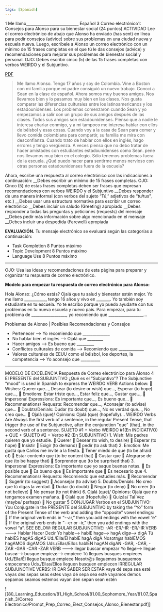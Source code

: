 ```yaml
---
tags: [Spanish]
---
```

1 Me llamo___________________________ Español 3 Correo electrónico1: Consejos para Alonso para su bienestar social (24 puntos) ACTIVIDAD Lee el correo electrónico de abajo que Alonso ha enviado (has sent) en línea para pedir consejos (advice) sobre sus problemas en una ciudad nueva y escuela nueva. Luego, escríbele a Alonso un correo electrónico con un mínimo de 15 frases completas en el que tú le das consejos (advice) y recomendaciones para mejorar sus problemas de bienestar social y personal. OJO: Debes escribir cinco (5) de las 15 frases completas con verbos WEIRDO y el Subjuntivo.


[PDF](obsidian://open?vault=School_Notes&file=80_Learning_Education%2F81_High_School%2F81.00_Sophomore_School%2FSpanish_3%2FCorreo%20Electronico%2FPrompt_Prep_Correo_Elect_Consejos_Alonso_Bienestar.pdf)


>Me llamo Alonso. Tengo 17 años y soy de Colombia. Vine a Boston con mi familia porque mi padre consiguió un nuevo trabajo. Conocí a Sean en la clase de español. Ahora somos muy buenos amigos. Nos llevamos bien y lo pasamos muy bien en las clases. Nos gusta comparar las diferencias culturales entre los latinoamericanos y los estadounidenses. Los problemas comenzaron cuando Sean y yo empezamos a salir con un grupo de sus amigos después de las clases. Todos sus amigos son estadounidenses. Pienso que a nadie le interesa charlar conmigo, y a mi tampoco me interesa hablar con ellos de béisbol y esas cosas. Cuando voy a la casa de Sean para comer y llevo comida colombiana para compartir, su familia me mira con desconfianza. Cuando trato de hablar con ellos en inglés, hago errores y tengo vergüenza. A veces pienso que no debo tratar de hacer amistades con estudiantes estadounidenses como Sean. pene nos llevamos muy bien en el colegio. Sólo tenemos problemas fuera de la escuela. ¿Qué puedo hacer para sentirme menos nervioso con otras personas estadounidenses fuera de la escuela? 

Ahora, escribe una respuesta al correo electrónico con las indicaciones a continuación: __Debes escribir un mínimo de 15 frases completas. OJO: Cinco (5) de estas frases completas deben ser frases que expresan recomendaciones con verbos WEIRDO y el Subjuntivo __Debes responder de una manera informal (con verbos del sujeto “Tú,” adjetivos de “tu/tus”, etc.)
__Debes usar una estructura normativa para escribir un correo electrónico 
__Debes incluir un saludo (Greeting) apropiado 
__Debes responder a todas las preguntas y peticiones (requests) del mensaje 
__Debes pedir más información sobre algo mencionado en el mensaje 
__Debes incluir una despedida (Farewell) apropiada 

**EVALUACIÓN.** Tu mensaje electrónico se evaluará según las categorías a continuación:
* Task Completion 8 Puntos máximo
* Topic Development 8 Puntos máximo 
* Language Use 8 Puntos máximo 

---

OJO: Usa las ideas y recomendaciones de esta página para preparar y organizar tu respuesta de correo electrónico. 

**Modelo para empezar tu respuesta de correo electrónico para Alonso:**

Hola Alonso: ¿Cómo estás? Ojalá que tu salud y bienestar estén mejor. Yo me llamo ___________, tengo 16 años y vivo en _______. Yo también soy estudiante en tu escuela. Yo te escribo porque yo puedo ayudarte con tus problemas en tu nueva escuela y nuevo país. Para empezar, para tu problema de __________________, yo recomiendo que __________________... 

Problemas de Alonso | Posibles Recomendaciones y Consejos 
* Pertenecer --> Yo recomiendo que ______________ 
* No hablar bien el inglés --> Ojalá que ________ 
* Hacer amigos --> Es bueno que _________ 
* Conflictos culturales de comida --> Recomiendo que _____________ 
* Valores culturales de EEUU como el béisbol, los deportes, la competencia --> Yo aconsejo que __________

---

MODELO DE EXCELENCIA Respuesta de Correo electrónico para Alonso 4 El PRESENTE del SUBJUNTIVO ¿Qué es el "Subjuntivo"? The Subjunctive “mood” is used in Spanish to express the WEIRDO VERB Actions below:  Wishes: Querer que..., Desear (to desire or wish) que..., Esperar (to hope) que...,  Emotions: Estar triste que..., Estar feliz que..., Gustar que...,  Impersonal Expressions: Es importante que..., Es bueno que...  Recommenations/ Requests: Recomendar que..., Aconsejar (to advise) que...  Doubts/Denials: Dudar (to doubt) que..., No es verdad que..., No creo que...  Ojalá (que)/ Opinions: Ojalá (que) (hopefully)... WEIRDO Verbs Are Always the first verb of a sentence, in the regular Present Tense, that trigger the use of the Subjunctive, after the conjunction "que" (that), in the second verb of a sentence. SUJETO #1 + Verbo WEIRDO #1(En INDICATIVO) + QUE + SUJETO #2 + Verbo #2 (En SUBJUNTIVO) 1. Wish: Mis padres quieren que yo estudie.  Querer  Desear (to wish, to desire)  Esperar (to hope)  Insistir  Exigir (to demand)  pedir (to ask that) 2. Emotion: Me gusta que Carlos me invite a la fiesta.  Tener miedo de que (to be afraid of)  Estar contento que (to be content that)  Gustar que  Alegrarse de que (to be happy that)  Sorprender que (to be surprised that) 3. Impersonal Expressions: Es importante que yo saque buenas notas.  Es posible que  Es bueno que  Es importante que  Es necesario que 4. Recommenations/ Requests: Recomiendo que estudies más.  Recomendar  Sugerir (to suggest)  Aconsejar (to advise) 5. Doubts/Denials: No creo que tú digas la verdad.  Dudar (to doubt)  Negar (to deny)  No creer (to not believe)  No pensar (to not think) 6. Ojalá (que)/ Opinions: Ojalá que no tengamos examen mañana.  Ojalá que (Hopefully)  Quizás/ Tal Vez (maybe/ perhaps)  No gustar 5 CONJUGAR Verbos en el SUBJUNTIVO: You Conjugate in the PRESENTE del SUBJUNTIVO by taking the “Yo” form of the Present Tense of the verb and adding the “opposite” vowel endings:  If the original verb ends in “--ar,” then you add endings with the vowel “e"  If the original verb ends in “--er or –ir,” then you add endings with the vowel “a”. SEE BELOW: REGULAR SUBJUNCTIVE: -AR -ER/-IR -ER/-IR VERB ---> Hablar Hacer Decir Yo hablø--> hablE hagø--> hagA digø--> digA Tú hablES hagAS digAS Ud./Ella/Él hablE hagA digA Nosotr@s hablEMOS hagAMOS digAMOS Uds./Ellas/Ellos hablEN hagAN digAN -GAR, -CAR, -ZAR -GAR -CAR -ZAR VERB ---> llegar buscar empezar Yo llegø--> llegue buscø--> busque empiezø--> empiece Tú llegues busques empieces Ud./Ella/Él llegue busque empiece Nosotr@s lleguemos busquemos empecemos Uds./Ellas/Ellos lleguen busquen empiecen IRREGULAR SUBJUNCTIVE VERBS: IR DAR SABER SER ESTAR vaya dé sepa sea esté vayas des sepas seas estes vaya dé sepa sea esté vayamos demos sepamos seamos estemos vayan den sepan sean estén

![[80_Learning_Education/81_High_School/81.00_Sophomore_Year/81.07_Spanish_3/Correo Electronico/Prompt_Prep_Correo_Elect_Consejos_Alonso_Bienestar.pdf]]